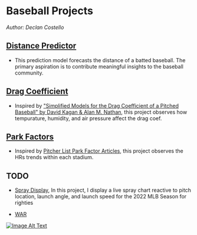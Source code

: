# **Baseball Projects**

*Author: Declan Costello*

## **[Distance Predictor](https://github.com/dec1costello/Baseball/tree/main/Distance-Predictor)**

- This prediction model forecasts the distance of a batted baseball. The primary aspiration is to contribute meaningful insights to the baseball community.

## **[Drag Coefficient](https://github.com/dec1costello/Baseball/tree/main/Physics)**

- Inspired by ["Simplified Models for the Drag Coefficient of a Pitched Baseball" by David Kagan & Alan M. Nathan](http://baseball.physics.illinois.edu/DragTPTMay2014.pdf), this project observes how tempurature, humidity, and air pressure affect the drag coef.

## **[Park Factors](https://github.com/dec1costello/Baseball/tree/main/Stadiums)**

- Inspired by [Pitcher List Park Factor Articles](https://www.pitcherlist.com/going-deep-barrels-and-ballpark-factors/), this project observes the HRs trends within each stadium.


## **TODO**

- [Spray Display](https://github.com/dec1costello/Baseball/tree/main/Spray%20Display), In this project, I display a live spray chart reactive to pitch location, launch angle, and launch speed for the 2022 MLB Season for righties

- [WAR](https://github.com/dec1costello/Baseball/tree/main/WAR)

[![Image Alt Text](https://github.com/dec1costello/Baseball/assets/79241861/52ab846f-cc9f-4d2a-91f6-2df517ac5592)](https://www.youtube.com/watch?v=a8rhgyvCnVM)


